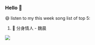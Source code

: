 

### Hello 👋

😄 listen to my this week song list of top 5:

1. 🎵 分身情人 - 魏晨

<img align="left"  src="https://github-readme-stats.vercel.app/api?username=370966584&show_icons=true&theme=radical" />
